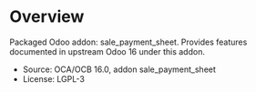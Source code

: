 # Overview

Packaged Odoo addon: sale_payment_sheet. Provides features documented in upstream Odoo 16 under this addon.

- Source: OCA/OCB 16.0, addon sale_payment_sheet
- License: LGPL-3
